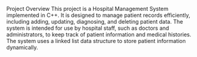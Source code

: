 <h>Project Overview</h>
This project is a Hospital Management System implemented in C++. It is designed to manage patient records efficiently, including adding, updating, diagnosing, and deleting patient data. The system is intended for use by hospital staff, such as doctors and administrators, to keep track of patient information and medical histories. The system uses a linked list data structure to store patient information dynamically.
<br>
